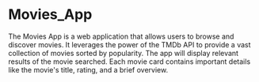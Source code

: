 # Movies_App
The Movies App is a web application that allows users to browse and discover movies. It leverages the power of the TMDb API to provide a vast collection of movies sorted by popularity. The app will display relevant results of the movie searched. Each movie card contains important details like the movie's title, rating, and a brief overview.
